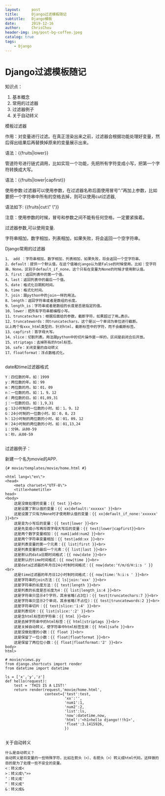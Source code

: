 ```yaml
---
layout:     post
title:      Django过滤模板随记
subtitle:   Django模板
date:       2019-12-16
author:     ChrisChou
header-img: img/post-bg-coffee.jpeg
catalog: true
tags:
    - Django
---
```


# Django过滤模板随记

知识点：

1.  基本概念
2.  常用的过滤器
3.  过滤器例子
4.  关于自动转义

模板过滤器

作用：对变量进行过滤。在真正渲染出来之前，过滤器会根据功能处理好变量，然后得出结果后再替换掉原来的变量展示出来。

语法：{{fruits|lower}}

管道符号进行链式调用，比如实现一个功能，先把所有字符变成小写，把第一个字符转换成大写。

语法：{{fruits|lower|capfirst}}

使用参数:过滤器可以使用参数，在过滤器名称后面使用冒号”:”再加上参数，比如要把一个字符串中所有的空格去掉，则可以使用cut过滤器,

语法如下: {{fruits|cut:\\" \\"}}

注意：使用参数的时候，冒号和参数之间不能有任何空格，一定要紧挨着。

过滤器参数,可以使用变量.

字符串相加，数字相加，列表相加，如果失败，将会返回一个空字符串。

Django常用的过滤器

```
1、 add ：字符串相加，数字相加，列表相加，如果失败，将会返回一个空字符串。
2、default：提供一个默认值，在这个值被django认为是False的时候使用。比如：空字符串、None。区别于default_if_none，这个只有在变量为None的时候才使用默认值。
3、first：返回列表中的第一个值。
4、last：返回列表中的最后一个值。
5、date：格式化日期和时间。
6、time：格式化时间。
7、join：跟python中的join一样的用法。
8、length：返回字符串或者是数组的长度。
9、length_is：字符串或者是数组的长度是否是指定的值。
10、lower：把所有字符串都编程小写。
11、truncatechars：根据后面给的参数，截断字符，如果超过了用…表示。
12、truncatewords：同truncatechars，这个是以一个单词为单位进行截断。
以上两个有xxx_html类型的，针对html，截断标签中的字符，而不会截断标签。
13、capfirst：首字母大写。
14、slice：切割列表。用法跟python中的切片操作是一样的，区间是前闭合后开放。
15、striptags：去掉所有的html标签。
16、safe：关闭变量的自动转义
17、floatformat：浮点数格式化。


```

date和time过滤器格式

```
Y：四位数的年。如：1999
y：两位数的年。如：99
m：两位数的月。如：01，09
n：一位数的月。如：1，9，12
d：两位数的日。如：01,09,31
j：一位数的日。如：1,9,31
g：12小时制的一位数的小时。如：1，9，12
G：24小时制的一位数小时。如：0，8，23
h：12小时制的两位数的小时。如：01，09，12
H：24小时制的两位数的小时。如：01,13,24
i：分钟。从00-59
s：秒。从00-59


```

过滤器例子：

新建一个名为movie的APP.

```
{# movie/templates/movie/home.html #}

<html lang=\"en\">
<head>
    <meta charset=\"UTF-8\">
    <title>hometitle>
head>
<body>
    这是没做处理的变量：{{ test }}<br>
    这是设置了默认值的变量：{{ xx|default:'xxxxxx' }}<br>
    这是设置了只有为None时才使用默认值的变量：{{ xx|default_if_none:'xxxxxx' }}<br>
    这是变为小写后的变量：{{ test|lower }}<br>
    这是先变成小写再将首字母大写后的变量：{{ test|lower|capfirst}}<br>
    这是两个数字变量相加：{{ num1|add:num2 }}<br>
    这是两个字符串变量相加：{{ test|add:xx }}<br>
    这是列表变量的第一个元素：{{ list|first }}<br>
    这是列表变量的最后一个元素：{{ list|last }}<br>
    这是默认的data日期时间格式：{{ now|date }}<br>
    这是默认的time时间格式：{{ now|time }}<br>
    这是data过滤器的年月日24小时制时间格式：{{ now|date:'Y/m/d/H:i:s ' }}<br>
    这是time过滤器的年月日12小时制时间格式：{{ now|time:'h:i:s ' }}<br>
    这是字符串的join方法：{{ ls|join:'xxx' }}<br>
    这是字符串的长度方法：{{ test|length }}<br>
    这是列表的长度是否长度为4：{{ list|length_is:4 }}<br>
    这是字符串只显示4个字符，其余省略(占3位)：{{ test|truncatechars:7 }}<br>
    这是字符串只显示2个单词，其余省略(不占位)：{{ test|truncatewords:2 }}<br>
    这是字符串切片：{{ test|slice:'1:4' }}<br>
    这是列表切片：{{ list|slice:':2' }}<br>
    这是含html标签的字符串：{{ html }}<br>
    这是去掉字符串中的html标签：{{ html|striptags }}<br>
    这是关掉自动转义，使字符串中html标签生效：{{ html|safe }}<br>
    这是没做处理的小数：{{ float }}<br>
    这是保留了一位小数：{{ float|floatformat }}<br>
    这是保留了两位位小数：{{ float|floatformat:'2' }}<br>  
body>
html>

# movie/views.py
from django.shortcuts import render
from datetime import datetime

ls = ['x','y','z']
def hello(request):
    test = 'THIS IS A LIST!'
    return render(request,'movie/home.html',
                  context={'test':test,
                           'xx':'',
                           'num1':1,
                           'num2':2,
                           'list':ls,
                           'now':datetime.now,
                           'html':'<h1>hello django!!!h1>',
                           'float':3.1415926,
                           })


```

关于自动转义

```
什么是自动转义？
自动转义是将变量的一些特殊字符，比如左箭头（<）、右箭头（>）转义成html代码，这样做的目的是为了处理一些不安全的变量。
<：转义成<
>：转义成\">>
‘：转义成'
“：转义成"
&：转义成&


```
